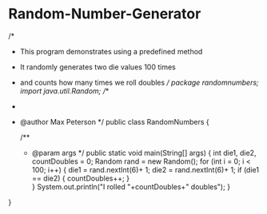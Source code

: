 # Random-Number-Generator
/*
 * This program demonstrates using a predefined method
 * It randomly generates two die values 100 times
 * and counts how many times we roll doubles
 */
package randomnumbers;
import java.util.Random;
/**
 *
 * @author Max Peterson
 */
public class RandomNumbers {

    /**
     * @param args
     */
    public static void main(String[] args) {
      int die1, die2, countDoubles = 0;
      Random rand = new Random();
      for (int i = 0; i < 100; i++)
      {
          die1 = rand.nextInt(6)+ 1;
          die2 = rand.nextInt(6)+ 1;
          if (die1 == die2)
          {
              countDoubles++;
          }            
      }
      System.out.println("I rolled "+countDoubles+" doubles");
    }
    
}
